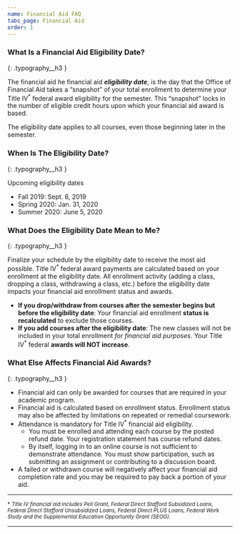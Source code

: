```yaml
---
name: Financial Aid FAQ
tabs_page: Financial Aid
order: 1
---
```


### What Is a Financial Aid Eligibility Date?
{: .typography__h3 }

The financial aid he financial aid _**eligibility date**_, is the day that the Office of Financial Aid takes a &ldquo;snapshot&rdquo; of your total enrollment to determine your Title IV<sup>\*</sup> federal award eligibility for the semester. This &ldquo;snapshot&rdquo; locks in the number of eligible credit hours upon which your financial aid award is based.

The eligibility date applies to all courses, even those beginning later in the semester.

### When Is The Eligibility Date?
{: .typography__h3 }

Upcoming eligibility dates

- Fall 2019: Sept. 6, 2019
- Spring 2020: Jan. 31, 2020
- Summer 2020: June 5, 2020

### What Does the Eligibility Date Mean to Me?
{: .typography__h3 }

Finalize your schedule by the eligibility date to receive the most aid possible.
Title IV<sup>\*</sup> federal award payments are calculated based on your enrollment at the eligibility date. All enrollment activity (adding a class, dropping a class, withdrawing a class, etc.) before the eligibility date impacts your financial aid enrollment status and awards.

- **If you drop/withdraw from courses after the semester begins but before the eligibility date**: Your financial aid enrollment **status is recalculated** to exclude those courses.
- **If you add courses after the eligibility date**: The new classes will not be included in your total enrollment _for financial aid purposes_. Your Title IV<sup>\*</sup> federal **awards will NOT increase**.

### What Else Affects Financial Aid Awards?
{: .typography__h3 }

- Financial aid can only be awarded for courses that are required in your academic program.
- Financial aid is calculated based on enrollment status. Enrollment status may also be affected by limitations on repeated or remedial coursework.
- Attendance is mandatory for Title IV<sup>\*</sup> financial aid eligibility.
  - You must be enrolled and attending each course by the posted refund date. Your registration statement has course refund dates.
  - By itself, logging in to an online course is not sufficient to demonstrate attendance. You must show participation, such as submitting an assignment or contributing to a discussion board.
- A failed or withdrawn course will negatively affect your financial aid completion rate and you may be required to pay back a portion of your aid.

---

<sup class="foot-note__sup" id="footNote1">\*&nbsp;<em>Title IV financial aid includes Pell Grant, Federal Direct Stafford Subsidized Loans, Federal Direct Stafford Unsubsidized Loans, Federal Direct PLUS Loans, Federal Work Study and the Supplemental Education Opportunity Grant (SEOG).​​</em></sup>

---
